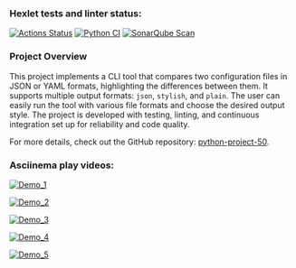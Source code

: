 ### Hexlet tests and linter status:
[![Actions Status](https://github.com/oleg-dixon/python-project-50/actions/workflows/hexlet-check.yml/badge.svg)](https://github.com/oleg-dixon/python-project-50/actions) [![Python CI](https://github.com/oleg-dixon/python-project-50/actions/workflows/pyci.yml/badge.svg)](https://github.com/oleg-dixon/python-project-50/actions/workflows/pyci.yml) [![SonarQube Scan](https://github.com/oleg-dixon/python-project-50/actions/workflows/sonarqube.yml/badge.svg)](https://github.com/oleg-dixon/python-project-50/actions/workflows/sonarqube.yml)

### Project Overview

This project implements a CLI tool that compares two configuration files in JSON or YAML formats, highlighting the differences between them. It supports multiple output formats: `json`, `stylish`, and `plain`. The user can easily run the tool with various file formats and choose the desired output style. The project is developed with testing, linting, and continuous integration set up for reliability and code quality.

For more details, check out the GitHub repository: [python-project-50](https://github.com/oleg-dixon/python-project-50.git).

### Asciinema play videos:
[![Demo_1](https://asciinema.org/a/45M7valtIygIqxKGKuyvZgnpS.svg?rows=20)](https://asciinema.org/a/45M7valtIygIqxKGKuyvZgnpS)

[![Demo_2](https://asciinema.org/a/SR372s6iNQKzaKejhrwdQQpSh.svg)](https://asciinema.org/a/SR372s6iNQKzaKejhrwdQQpSh)

[![Demo_3](https://asciinema.org/a/OubwTZtkcX9s9gH8YP88OZcjL.svg)](https://asciinema.org/a/OubwTZtkcX9s9gH8YP88OZcjL)

[![Demo_4](https://asciinema.org/a/uBnSch4CvhsAtpFXOWuKCjgT8.svg)](https://asciinema.org/a/uBnSch4CvhsAtpFXOWuKCjgT8)

[![Demo_5](https://asciinema.org/a/7xqseFv8zAogjWpnM0hYnLZeF.svg)](https://asciinema.org/a/7xqseFv8zAogjWpnM0hYnLZeF)
